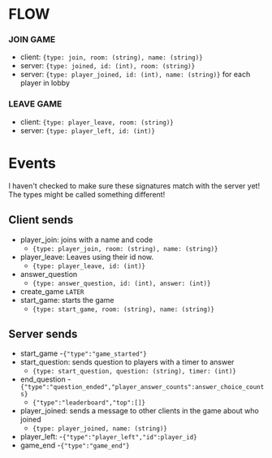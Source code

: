 # FLOW

### JOIN GAME
- client: `{type: join, room: (string), name: (string)}`
- server: `{type: joined, id: (int), room: (string)}`
- server: `{type: player_joined, id: (int), name: (string)}` for each player in lobby

### LEAVE GAME
- client: `{type: player_leave, room: (string)}`
- server: `{type: player_left, id: (int)}`

# Events
I haven't checked to make sure these signatures match with the server yet!
The types might be called something different!

## Client sends
- player_join: joins with a name and code
    - `{type: player_join, room: (string), name: (string)}`
- player_leave: Leaves using their id now.
    - `{type: player_leave, id: (int)}`
- answer_question
    - `{type: answer_question, id: (int), answer: (int)}`
- create_game `LATER`
- start_game: starts the game
    - `{type: start_game, room: (string), name: (string)}`
## Server sends
- start_game
    -`{"type":"game_started"}`
- start_question: sends question to players with a timer to answer
    - `{type: start_question, question: (string), timer: (int)}`
- end_question
  -`{"type":"question_ended","player_answer_counts":answer_choice_counts}`
  - `{"type":"leaderboard","top":[]}`
- player_joined: sends a message to other clients in the game about who joined
    - `{type: player_joined, name: (string)}`
- player_left:
  -`{"type":"player_left","id":player_id}`
- game_end
  -`{"type":"game_end"}`
